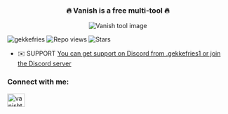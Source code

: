 <h3 align="center">🔥 Vanish is a free multi-tool 🔥</h3>

<p align="center">
  <img src="https://i.ibb.co/G0Qt99x/result-1.png" alt="Vanish tool image" />
</p>

<p align="left"> 
  <img src="https://komarev.com/ghpvc/?username=gekkefries&label=Profile%20views&color=0e75b6&style=flat" alt="gekkefries" /> 
  <img src="https://shields.io/badge/dynamic/json?url=https://api.github.com/repos/gekkefries/vanish&label=Repo%20views&query=$.stargazers_count&color=0e75b6&style=flat" alt="Repo views" />
  <img src="https://img.shields.io/github/stars/gekkefries/vanish?label=Stars&color=0e75b6&style=flat" alt="Stars" />
</p>

- ✉️ SUPPORT [You can get support on Discord from .gekkefries1 or join the Discord server](https://discord.gg/vanishtool)

<h3 align="left">Connect with me:</h3>
<p align="left">
  <a href="https://discord.gg/vanishtool" target="_blank">
    <img align="center" src="https://raw.githubusercontent.com/rahuldkjain/github-profile-readme-generator/master/src/images/icons/Social/discord.svg" alt="vanishtool" height="30" width="40" />
  </a>
</p>
